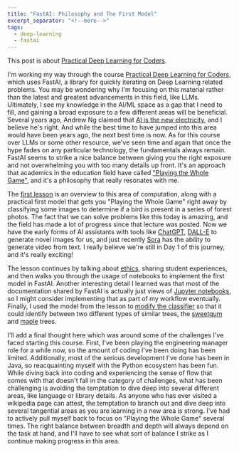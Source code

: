 ```yaml
---
title: "FastAI: Philosophy and The First Model"
excerpt_separator: "<!--more-->"
tags:
  - deep-learning
  - fastai
---
```


This post is about [Practical Deep Learning for Coders](https://course.fast.ai/Lessons/lesson1.html).

I'm working my way through the course [Practical Deep Learning for Coders](https://course.fast.ai), which uses FastAI, 
a library for quickly iterating on Deep Learning related problems. You may be wondering why I'm focusing on this material rather 
than the latest and greatest advancements in this field, like LLMs. Ultimately, I see my knowledge in the AI/ML space as a gap that 
I need to fill, and gaining a broad exposure to a few different areas will be beneficial. Several years ago, Andrew Ng claimed that 
[AI is the new electricity](https://www.gsb.stanford.edu/insights/andrew-ng-why-ai-new-electricity), and I believe
he's right. And while the best time to have jumped into this area would have been years ago, the next best time is now.
As for this course over LLMs or some other resource, we've seen time and again that once the hype fades on any particular 
technology, the fundamentals always remain. FastAI seems to strike a nice balance between giving you the right exposure and not 
overwhelming you with too many details up front. It's an approach that academics in the education field have called 
["Playing the Whole Game"](https://inquiry.galileo.org/ch1/playing-the-whole-game/), and it's a philosophy that really
resonates with me.

The [first lesson](https://course.fast.ai/Lessons/lesson1.html) is an overview to this area of computation, along with a 
practical first model that gets you "Playing the Whole Game" right away by classifying some images to determine if a bird
is present in a series of forest photos. The fact that we can solve problems like this today is amazing, and the field
has made a lot of progress since that lecture was posted. Now we have the early forms of AI assistants with tools like
[ChatGPT](https://chat.openai.com/auth/login), [DALL-E](https://openai.com/dall-e-2) to generate novel images for us,
and just recently [Sora](https://openai.com/sora) has the ability to generate video from text. I really believe we're
still in Day 1 of this journey, and it's really exciting!

The lesson continues by talking about [ethics](https://ethics.fast.ai), sharing student experiences, and then walks you 
through the usage of notebooks to implement the first model in FastAI. Another interesting detail I learned was that most 
of the documentation shared by FastAI is actually just views of [Jupyter notebooks](https://jupyter.org), so I might 
consider implementing that as part of my workflow eventually. Finally, I used the model from the lesson to [modify the 
classifier](https://www.kaggle.com/kyleolivo/image-classifier) so that it could identify between two different types of similar trees, the 
[sweetgum](https://duckduckgo.com/?q=sweetgum+tree) and [maple](https://duckduckgo.com/?q=maple+tree) trees.

I'll add a final thought here which was around some of the challenges I've faced starting this course. First, I've been
playing the engineering manager role for a while now, so the amount of coding I've been doing has been limited. Additionally,
most of the serious development I've done has been in Java, so reacquainting myself with the Python ecosystem has been fun.
While diving back into coding and experiencing the sense of flow that comes with that doesn't fall in the category of challenges,
what has been challenging is avoiding the temptation to dive deep into several different areas, like language or library details. 
As anyone who has ever visited a wikipedia page can attest, the temptation to branch out and dive deep into several tangential 
areas as you are learning in a new area is strong. I've had to actively pull myself back to focus on "Playing the Whole Game" 
several times. The right balance between breadth and depth will always depend on the task at hand, and I'll have to see what 
sort of balance I strike as I continue making progress in this area.
